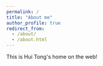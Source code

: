 ```yaml
---
permalink: /
title: "About me"
author_profile: true
redirect_from: 
  - /about/
  - /about.html
---
```


This is Hui Tong's home on the web!

